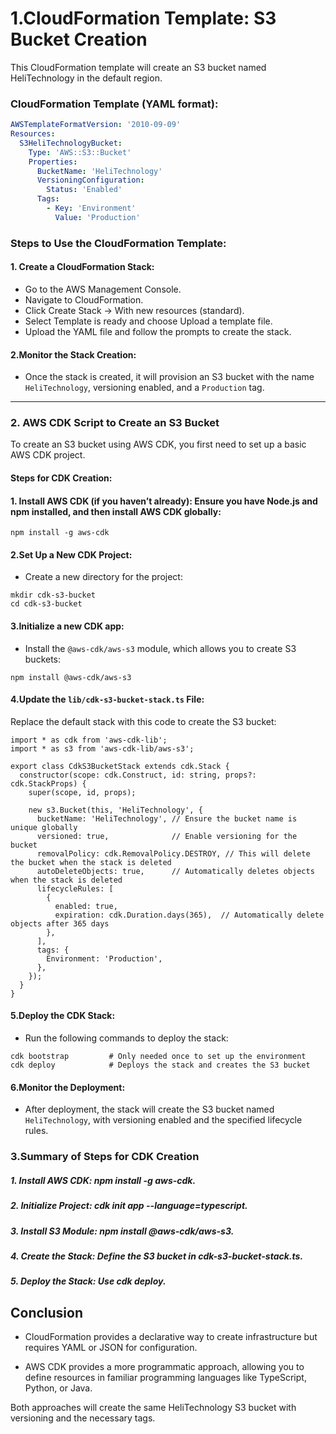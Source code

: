# 1.CloudFormation Template: S3 Bucket Creation

This CloudFormation template will create an S3 bucket named HeliTechnology in the default region.

### CloudFormation Template (YAML format):
```yaml
AWSTemplateFormatVersion: '2010-09-09'
Resources:
  S3HeliTechnologyBucket:
    Type: 'AWS::S3::Bucket'
    Properties:
      BucketName: 'HeliTechnology'
      VersioningConfiguration:
        Status: 'Enabled'
      Tags:
        - Key: 'Environment'
          Value: 'Production'
```
### Steps to Use the CloudFormation Template:
#### 1. Create a CloudFormation Stack:

- Go to the AWS Management Console.
- Navigate to CloudFormation.
- Click Create Stack → With new resources (standard).
- Select Template is ready and choose Upload a template file.
- Upload the YAML file and follow the prompts to create the stack.
#### 2.Monitor the Stack Creation:

- Once the stack is created, it will provision an S3 bucket with the name `HeliTechnology`, versioning enabled, and a `Production` tag.

---

### 2. AWS CDK Script to Create an S3 Bucket
To create an S3 bucket using AWS CDK, you first need to set up a basic AWS CDK project.

#### Steps for CDK Creation:
#### 1. Install AWS CDK (if you haven’t already): Ensure you have Node.js and npm installed, and then install AWS CDK globally:

```
npm install -g aws-cdk
```

#### 2.Set Up a New CDK Project:
- Create a new directory for the project:
```
mkdir cdk-s3-bucket
cd cdk-s3-bucket
```
#### 3.Initialize a new CDK app:
- Install the `@aws-cdk/aws-s3` module, which allows you to create S3 buckets:
```
npm install @aws-cdk/aws-s3
```
#### 4.Update the `lib/cdk-s3-bucket-stack.ts` File:
Replace the default stack with this code to create the S3 bucket:
```
import * as cdk from 'aws-cdk-lib';
import * as s3 from 'aws-cdk-lib/aws-s3';

export class CdkS3BucketStack extends cdk.Stack {
  constructor(scope: cdk.Construct, id: string, props?: cdk.StackProps) {
    super(scope, id, props);

    new s3.Bucket(this, 'HeliTechnology', {
      bucketName: 'HeliTechnology', // Ensure the bucket name is unique globally
      versioned: true,              // Enable versioning for the bucket
      removalPolicy: cdk.RemovalPolicy.DESTROY, // This will delete the bucket when the stack is deleted
      autoDeleteObjects: true,      // Automatically deletes objects when the stack is deleted
      lifecycleRules: [
        {
          enabled: true,
          expiration: cdk.Duration.days(365),  // Automatically delete objects after 365 days
        },
      ],
      tags: {
        Environment: 'Production',
      },
    });
  }
}
```
#### 5.Deploy the CDK Stack:
- Run the following commands to deploy the stack:
```
cdk bootstrap         # Only needed once to set up the environment
cdk deploy            # Deploys the stack and creates the S3 bucket
```
#### 6.Monitor the Deployment:

- After deployment, the stack will create the S3 bucket named `HeliTechnology`, with versioning enabled and the specified lifecycle rules.

### 3.Summary of Steps for CDK Creation
##### 1. Install AWS CDK: npm install -g aws-cdk.
##### 2. Initialize Project: cdk init app --language=typescript.
##### 3. Install S3 Module: npm install @aws-cdk/aws-s3.
##### 4. Create the Stack: Define the S3 bucket in cdk-s3-bucket-stack.ts.
##### 5. Deploy the Stack: Use cdk deploy.

## Conclusion
- CloudFormation provides a declarative way to create infrastructure but requires YAML or JSON for configuration.

- AWS CDK provides a more programmatic approach, allowing you to define resources in familiar programming languages like TypeScript, Python, or Java.

Both approaches will create the same HeliTechnology S3 bucket with versioning and the necessary tags.